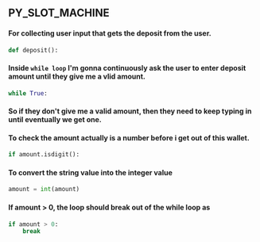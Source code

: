 ## PY_SLOT_MACHINE



#### For collecting user input that gets the deposit from the user.
```python
def deposit():
```

#### Inside `while loop` I'm gonna continuously ask the user to enter deposit amount until they give me a vlid amount.
```python
while True:

```
#### So if they don't give me a valid amount, then they need  to keep typing in until eventually we get one.

#### To check the amount actually is a number before i get out of this wallet.
```python
if amount.isdigit():
```

#### To convert the string value into the integer value
```python
amount = int(amount)
```

#### If amount > 0, the loop should break out of the while loop as
```python
if amount > 0:
    break
```